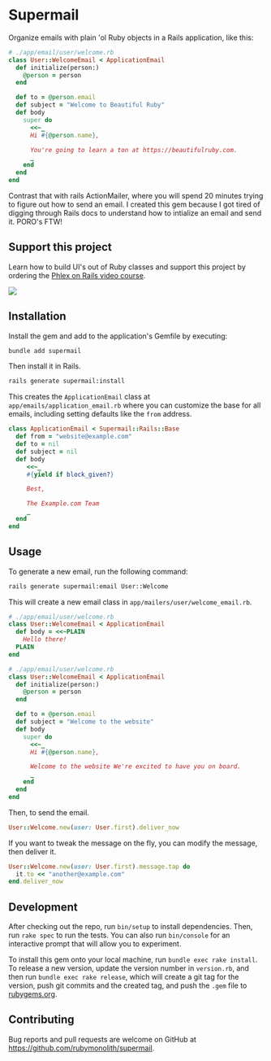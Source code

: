 # Supermail

Organize emails with plain 'ol Ruby objects in a Rails application, like this:

```ruby
# ./app/email/user/welcome.rb
class User::WelcomeEmail < ApplicationEmail
  def initialize(person:)
    @person = person
  end

  def to = @person.email
  def subject = "Welcome to Beautiful Ruby"
  def body
    super do
      <<~_
      Hi #{@person.name},

      You're going to learn a ton at https://beautifulruby.com.
      _
    end
  end
end
```

Contrast that with rails ActionMailer, where you will spend 20 minutes trying to figure out how to send an email. I created this gem because I got tired of digging through Rails docs to understand how to intialize an email and send it. PORO's FTW!

## Support this project

Learn how to build UI's out of Ruby classes and support this project by ordering the [Phlex on Rails video course](https://beautifulruby.com/phlex).

[![](https://immutable.terminalwire.com/hmM9jvv7yF89frBUfjikUfRmdUsTVZ8YvXc7OnnYoERXfLJLzDcj5dFM7qdfMG2bqQLuw633Zt1gl3O7z0zKmH6k8QmifN7z0kJo.png)](https://beautifulruby.com/phlex/forms/introduction)


## Installation

Install the gem and add to the application's Gemfile by executing:

```bash
bundle add supermail
```

Then install it in Rails.

```bash
rails generate supermail:install
```

This creates the `ApplicationEmail` class at `app/emails/application_email.rb` where you can customize the base for all emails, including setting defaults like the `from` address.

```ruby
class ApplicationEmail < Supermail::Rails::Base
  def from = "website@example.com"
  def to = nil
  def subject = nil
  def body
     <<~_
     #{yield if block_given?}

     Best,

     The Example.com Team
     _
  end
end
```

## Usage

To generate a new email, run the following command:

```bash
rails generate supermail:email User::Welcome
```

This will create a new email class in `app/mailers/user/welcome_email.rb`.

```ruby
# ./app/email/user/welcome.rb
class User::WelcomeEmail < ApplicationEmail
  def body = <<~PLAIN
    Hello there!
  PLAIN
end
```


```ruby
# ./app/email/user/welcome.rb
class User::WelcomeEmail < ApplicationEmail
  def initialize(person:)
    @person = person
  end

  def to = @person.email
  def subject = "Welcome to the website"
  def body
    super do
      <<~_
      Hi #{@person.name},

      Welcome to the website We're excited to have you on board.
      _
    end
  end
end
```

Then, to send the email.

```ruby
User::Welcome.new(user: User.first).deliver_now
```

If you want to tweak the message on the fly, you can modify the message, then deliver it.

```ruby
User::Welcome.new(user: User.first).message.tap do
  it.to << "another@example.com"
end.deliver_now
```

## Development

After checking out the repo, run `bin/setup` to install dependencies. Then, run `rake spec` to run the tests. You can also run `bin/console` for an interactive prompt that will allow you to experiment.

To install this gem onto your local machine, run `bundle exec rake install`. To release a new version, update the version number in `version.rb`, and then run `bundle exec rake release`, which will create a git tag for the version, push git commits and the created tag, and push the `.gem` file to [rubygems.org](https://rubygems.org).

## Contributing

Bug reports and pull requests are welcome on GitHub at https://github.com/rubymonolith/supermail.

